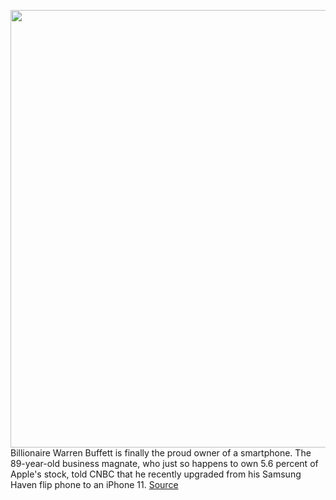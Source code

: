 <img src='https://cdn.vox-cdn.com/thumbor/GKv8mMjdBCiM4UhRyCXva_1f4vM=/0x0:3000x2000/1200x800/filters:focal(1260x760:1740x1240)/cdn.vox-cdn.com/uploads/chorus_image/image/66366771/849880126.jpg.0.jpg' width='700px' /><br/>
Billionaire Warren Buffett is finally the proud owner of a smartphone. The 89-year-old business magnate, who just so happens to own 5.6 percent of Apple's stock, told CNBC that he recently upgraded from his Samsung Haven flip phone to an iPhone 11.
<a href='https://www.theverge.com/2020/2/24/21151414/warren-buffet-apple-iphone-flip-phone-upgrade-change-gone'> Source <a/>